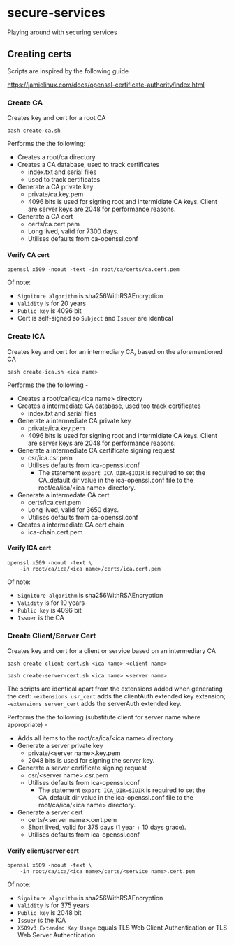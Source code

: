 # secure-services
Playing around with securing services

## Creating certs
Scripts are inspired by the following guide

https://jamielinux.com/docs/openssl-certificate-authority/index.html

### Create CA
Creates key and cert for a root CA
```
bash create-ca.sh
```
Performs the the following:
* Creates a root/ca directory
* Creates a CA database, used to track certificates
    * index.txt and serial files
    * used to track certificates
* Generate a CA private key
    * private/ca.key.pem
    * 4096 bits is used for signing root and intermidiate CA keys. Client are server keys are 2048 for performance reasons.
* Generate a CA cert
    * certs/ca.cert.pem 
    * Long lived, valid for 7300 days.
    * Utilises defaults from ca-openssl.conf

#### Verify CA cert
```
openssl x509 -noout -text -in root/ca/certs/ca.cert.pem
```
Of note:
* ```Signiture algorithm``` is sha256WithRSAEncryption
* ```Validity``` is for 20 years
* ```Public key``` is 4096 bit
* Cert is self-signed so ```Subject``` and ```Issuer``` are identical

### Create ICA
Creates key and cert for an intermediary CA, based on the aforementioned CA
```
bash create-ica.sh <ica name>
```
Performs the the following -
* Creates a root/ca/ica/\<ica name> directory
* Creates a intermediate CA database, used too track certificates
    * index.txt and serial files
* Generate a intermediate CA private key
    * private/ica.key.pem
    * 4096 bits is used for signing root and intermidiate CA keys. Client are server keys are 2048 for performance reasons.
* Generate a intermediate CA certificate signing request
    * csr/ica.csr.pem
    * Utilises defaults from ica-openssl.conf 
        * The statement ```export ICA_DIR=$IDIR``` is required to set the CA_default.dir value in the ica-openssl.conf file to the root/ca/ica/\<ica name> directory.
* Generate a intermedate CA cert
    * certs/ica.cert.pem 
    * Long lived, valid for 3650 days.
    * Utilises defaults from ca-openssl.conf
* Creates a intermediate CA cert chain
    * ica-chain.cert.pem

#### Verify ICA cert
```
openssl x509 -noout -text \
    -in root/ca/ica/<ica name>/certs/ica.cert.pem
```
Of note:
* ```Signiture algorithm``` is sha256WithRSAEncryption
* ```Validity``` is for 10 years
* ```Public key``` is 4096 bit
* ```Issuer``` is the CA

### Create Client/Server Cert
Creates key and cert for a client or service based on an intermediary CA
```
bash create-client-cert.sh <ica name> <client name>
```
```
bash create-server-cert.sh <ica name> <server name>
```
The scripts are identical apart from the extensions added when generating the cert: ```-extensions usr_cert``` adds the clientAuth extended key extension; ```-extensions server_cert``` adds the serverAuth extended key.

Performs the the following (substitute client for server name where appropriate) -
* Adds all items to the root/ca/ica/\<ica name> directory
* Generate a server private key
    * private/\<server name>.key.pem
    * 2048 bits is used for signing the server key.
* Generate a server certificate signing request
    * csr/\<server name>.csr.pem
    * Utilises defaults from ica-openssl.conf 
        * The statement ```export ICA_DIR=$IDIR``` is required to set the CA_default.dir value in the ica-openssl.conf file to the root/ca/ica/\<ica name> directory.
* Generate a server cert
    * certs/\<server name>.cert.pem 
    * Short lived, valid for 375 days (1 year + 10 days grace).
    * Utilises defaults from ica-openssl.conf 

#### Verify client/server cert
```
openssl x509 -noout -text \
    -in root/ca/ica/<ica name>/certs/<service name>.cert.pem
```
Of note:
* ```Signiture algorithm``` is sha256WithRSAEncryption
* ```Validity``` is for 375 years
* ```Public key``` is 2048 bit
* ```Issuer``` is the ICA
* ```X509v3 Extended Key Usage``` equals TLS Web Client Authentication or TLS Web Server Authentication